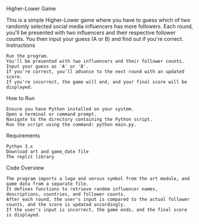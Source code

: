 Higher-Lower Game

This is a simple Higher-Lower game where you have to guess which of two randomly selected social media influencers has more followers. Each round, you'll be presented with two influencers and their respective follower counts. You then input your guess (A or B) and find out if you're correct.
Instructions

    Run the program.
    You'll be presented with two influencers and their follower counts.
    Input your guess as 'A' or 'B'.
    If you're correct, you'll advance to the next round with an updated score.
    If you're incorrect, the game will end, and your final score will be displayed.

How to Run

    Ensure you have Python installed on your system.
    Open a terminal or command prompt.
    Navigate to the directory containing the Python script.
    Run the script using the command: python main.py.

Requirements

    Python 3.x
    Download art and game_date file
    The replit library

Code Overview

    The program imports a logo and versus symbol from the art module, and game data from a separate file.
    It defines functions to retrieve random influencer names, descriptions, countries, and follower counts.
    After each round, the user's input is compared to the actual follower counts, and the score is updated accordingly.
    If the user's input is incorrect, the game ends, and the final score is displayed.

